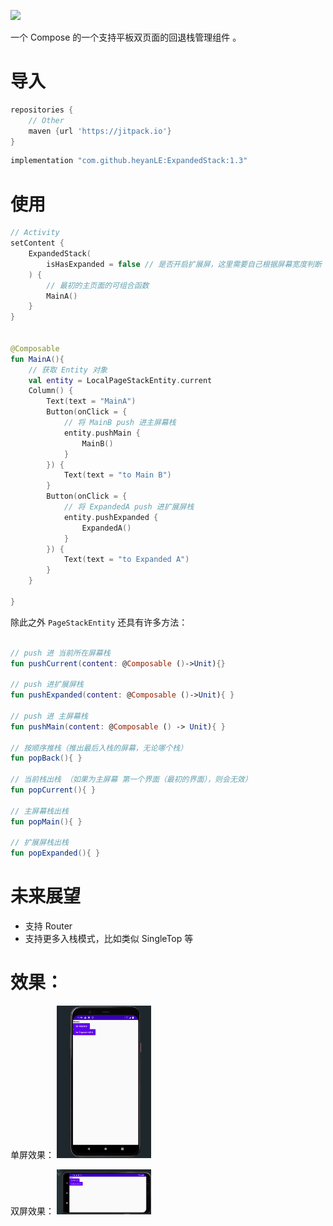 [![](https://jitpack.io/v/heyanLE/ExpandedStack.svg)](https://jitpack.io/#heyanLE/ExpandedStack)

一个 Compose 的一个支持平板双页面的回退栈管理组件 。

# 导入
```groovy
repositories {
    // Other
    maven {url 'https://jitpack.io'}
}
```

```groovy
implementation "com.github.heyanLE:ExpandedStack:1.3"
```

# 使用
```kotlin
// Activity
setContent {
    ExpandedStack(
        isHasExpanded = false // 是否开启扩展屏，这里需要自己根据屏幕宽度判断
    ) {
        // 最初的主页面的可组合函数
        MainA()
    }
}


@Composable
fun MainA(){
    // 获取 Entity 对象
    val entity = LocalPageStackEntity.current
    Column() {
        Text(text = "MainA")
        Button(onClick = {
            // 将 MainB push 进主屏幕栈
            entity.pushMain {
                MainB()
            }
        }) {
            Text(text = "to Main B")
        }
        Button(onClick = {
            // 将 ExpandedA push 进扩展屏栈
            entity.pushExpanded {
                ExpandedA()
            }
        }) {
            Text(text = "to Expanded A")
        }
    }

}
```

除此之外 `PageStackEntity` 还具有许多方法：
```kotlin

// push 进 当前所在屏幕栈
fun pushCurrent(content: @Composable ()->Unit){}

// push 进扩展屏栈
fun pushExpanded(content: @Composable ()->Unit){ }

// push 进 主屏幕栈
fun pushMain(content: @Composable () -> Unit){ }

// 按顺序推栈（推出最后入栈的屏幕，无论哪个栈）
fun popBack(){ }

// 当前栈出栈 （如果为主屏幕 第一个界面（最初的界面），则会无效）
fun popCurrent(){ }

// 主屏幕栈出栈
fun popMain(){ }

// 扩展屏栈出栈
fun popExpanded(){ }
```

# 未来展望
- 支持 Router
- 支持更多入栈模式，比如类似 SingleTop 等

# 效果：
单屏效果：
<img src="./gif/f.gif" width="30%" />

双屏效果：
<img src="./gif/t.gif" width="30%" />


